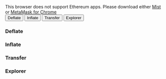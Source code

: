 <link rel='stylesheet' href='style.css' type='text/css'>
<div id="message">This browser does not support Ethereum apps. Please download either <a href="http://ethereum.org">Mist</a> or <a href="https://chrome.google.com/webstore/detail/metamask/nkbihfbeogaeaoehlefnkodbefgpgknn?hl=en">MetaMask for Chrome</a></div>

<div>
<span id="dEthDay"></span>
</div>

<div>
<span id="dEth_supply"></span>
</div>

<div >
<span id="balance"></span>
</div>

<div class="tab">
  <button class="tablinks" onclick="openCity(event, 'London')">Deflate</button>
  <button class="tablinks" onclick="openCity(event, 'Paris')">Inflate</button>
  <button class="tablinks" onclick="openCity(event, 'Tokyo')">Transfer</button>
  <button class="tablinks" onclick="openCity(event, 'Tokyo')">Explorer</button>
</div>

<div id="Deflate" class="tabcontent">
  <h3>Deflate</h3>
  
</div>

<div id="Inflate" class="tabcontent">
  <h3>Inflate</h3>

</div>

<div id="Transfer" class="tabcontent">
  <h3>Transfer</h3>

  
</div>

<div id="Explorer" class="tabcontent">
  <h3>Explorer</h3>

</div>
<script src="scripts.js"></script>


